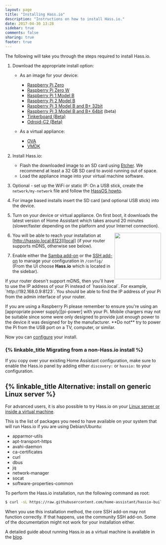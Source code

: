 ```yaml
---
layout: page
title: "Installing Hass.io"
description: "Instructions on how to install Hass.io."
date: 2017-04-30 13:28
sidebar: true
comments: false
sharing: true
footer: true
---
```


The following will take you through the steps required to install Hass.io.

1. Download the appropriate install option:

   - As an image for your device:
  
     - [Raspberry Pi Zero][pi1]
     - [Raspberry Pi Zero W][pi0-w]
     - [Raspberry Pi 1 Model B][pi1]
     - [Raspberry Pi 2 Model B][pi2]
     - [Raspberry Pi 3 Model B and B+ 32bit][pi3-32]
     - [Raspberry Pi 3 Model B and B+ 64bit][pi3-64] (beta)
     - [Tinkerboard (Beta)][tinker]
     - [Odroid-C2 (Beta)][odroid-c2]
    
   - As a virtual appliance: 
  
     - [OVA][Virtual Appliance]
     - [VMDK][vmdk]
    
2. Install Hass.io:

   - Flash the downloaded image to an SD card using [Etcher][etcher]. We recommend at least a 32 GB SD card to avoid running out of space.
   - Load the appliance image into your virtual machine software.

3. Optional - set up the WiFi or static IP: On a USB stick, create the `network/my-network` file and follow the [HassOS howto][hassos-network].

4. For image based installs insert the SD card (and optional USB stick) into the device.

5. Turn on your device or virtual appliance. On first boot, it downloads the latest version of Home Assistant which takes around 20 minutes (slower/faster depending on the platform and your Internet connection).

   <img src='/images/hassio/screenshots/first-start.png' style='clear: right; border:none; box-shadow: none; float: right; margin-bottom: 12px;' width='150' />

6. You will be able to reach your installation at [http://hassio.local:8123][local] (if your router supports mDNS, otherwise see below).

7. Enable either the [Samba add-on][samba] or the [SSH add-on][ssh] to manage your configuration in `/config/` (From the UI choose **Hass.io** which is located in the sidebar).

<p class='note'>
If your router doesn't support mDNS, then you'll have to use the IP address of your Pi instead of `hassio.local`. For example, `http://192.168.0.9:8123`. You should be able to find the IP address of your Pi from the admin interface of your router.
</p>

<p class='note warning'>
If you are using a Raspberry Pi please remember to ensure you're using an [appropriate power supply][pi-power] with your Pi. Mobile chargers may not be suitable since some were only designed to provide just enough power to the device it was designed for by the manufacturer. **Do not** try to power the Pi from the USB port on a TV, computer, or similar.
</p>

Now you can [configure][configure] your install.

### {% linkable_title Migrating from a non-Hass.io install %}

If you copy over your existing Home Assistant configuration, make sure to enable the Hass.io panel by adding either `discovery:` or `hassio:` to your configuration.

## {% linkable_title Alternative: install on generic Linux server %}

For advanced users, it is also possible to try Hass.io on your [Linux server or inside a virtual machine][linux].

This is the list of packages you need to have available on your system that will run Hass.io if you are using Debian/Ubuntu:

 - apparmor-utils
 - apt-transport-https
 - avahi-daemon
 - ca-certificates
 - curl
 - dbus
 - jq
 - network-manager
 - socat
 - software-properties-common

To perform the Hass.io installation, run the following command as root:

```bash
$ curl -sL https://raw.githubusercontent.com/home-assistant/hassio-build/master/install/hassio_install | bash -s
```

<p class='note'>
When you use this installation method, the core SSH add-on may not function correctly. If that happens, use the community SSH add-on. Some of the documentation might not work for your installation either.
</p>

A detailed guide about running Hass.io as a virtual machine is available in the [blog][hassio-vm].

[etcher]: https://etcher.io/
[Virtual Appliance]: https://github.com/home-assistant/hassos/blob/dev/Documentation/boards/ova.md
[hassos-network]: https://github.com/home-assistant/hassos/blob/dev/Documentation/network.md
[pi0-w]: https://github.com/home-assistant/hassos/releases/download/1.11/hassos_rpi0-w-1.11.img.gz
[pi1]: https://github.com/home-assistant/hassos/releases/download/1.11/hassos_rpi-1.11.img.gz
[pi2]: https://github.com/home-assistant/hassos/releases/download/1.11/hassos_rpi2-1.11.img.gz
[pi3-32]: https://github.com/home-assistant/hassos/releases/download/1.11/hassos_rpi3-1.11.img.gz
[pi3-64]: https://github.com/home-assistant/hassos/releases/download/1.11/hassos_rpi3-64-1.11.img.gz
[tinker]: https://github.com/home-assistant/hassos/releases/download/2.2/hassos_tinker-2.2.img.gz
[odroid-c2]: https://github.com/home-assistant/hassos/releases/download/2.2/hassos_odroid-c2-2.2.img.gz
[vmdk]: https://github.com/home-assistant/hassos/releases/download/1.11/hassos_ova-1.11.vmdk
[linux]: https://github.com/home-assistant/hassio-build/tree/master/install#install-hassio
[local]: http://hassio.local:8123
[samba]: /addons/samba/
[ssh]: /addons/ssh/
[pi-power]: https://www.raspberrypi.org/help/faqs/#powerReqs
[hassio-vm]: /blog/2017/11/29/hassio-virtual-machine/
[configure]: /getting-started/configuration/
